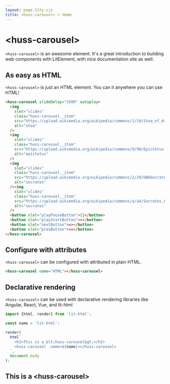 ```yaml
---
layout: page.11ty.cjs
title: <huss-carousel> ⌲ Home
---
```


# &lt;huss-carousel>

`<huss-carousel>` is an awesome element. It's a great introduction to building web components with LitElement, with nice documentation site as well.

## As easy as HTML

<section class="columns">
  <div>

`<huss-carousel>` is just an HTML element. You can it anywhere you can use HTML!

```html
<huss-carousel slideDelay="2500" autoplay>
  <img
    slot="slides"
    class="huss-carousel__item"
    src="https://upload.wikimedia.org/wikipedia/commons/1/10/Stoa_of_Attalos_at_the_Ancient_Agora_of_Athens_3.jpg"
    alt="stoa"
  />
  <img
    slot="slides"
    class="huss-carousel__item"
    src="https://upload.wikimedia.org/wikipedia/commons/9/90/Epictetus.jpg"
    alt="epictetus"
  />
  <img
    slot="slides"
    class="huss-carousel__item"
    src="https://upload.wikimedia.org/wikipedia/commons/2/29/UWASocrates_gobeirne_cropped.jpg"
    alt="socrates"
  /><img
    slot="slides"
    class="huss-carousel__item"
    src="https://upload.wikimedia.org/wikipedia/commons/a/a4/Socrates_Louvre.jpg"
    alt="socrates"
  />
  <button slot="playPauseButton">||</button>
  <button slot="playStartButton">></button>
  <button slot="nextButton">=></button>
  <button slot="prevButton"><=</button>
</huss-carousel>
```

  </div>
  <div>

<huss-carousel></huss-carousel>

  </div>
</section>

## Configure with attributes

<section class="columns">
  <div>

`<huss-carousel>` can be configured with attributed in plain HTML.

```html
<huss-carousel name="HTML"></huss-carousel>
```

  </div>
  <div>

<huss-carousel name="HTML"></huss-carousel>

  </div>
</section>

## Declarative rendering

<section class="columns">
  <div>

`<huss-carousel>` can be used with declarative rendering libraries like Angular, React, Vue, and lit-html

```js
import {html, render} from 'lit-html';

const name = 'lit-html';

render(
  html`
    <h2>This is a &lt;huss-carousel&gt;</h2>
    <huss-carousel .name=${name}></huss-carousel>
  `,
  document.body
);
```

  </div>
  <div>

<h2>This is a &lt;huss-carousel&gt;</h2>
<huss-carousel name="lit-html"></huss-carousel>

  </div>
</section>
